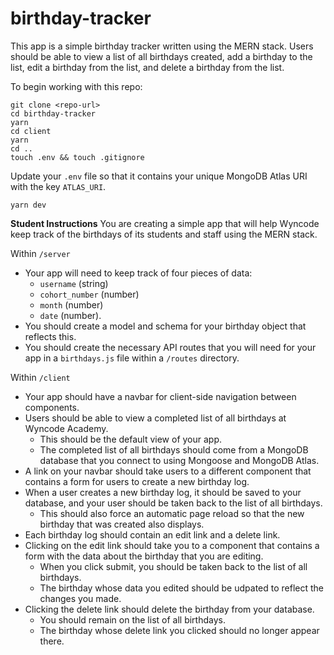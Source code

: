 # birthday-tracker

This app is a simple birthday tracker written using the MERN stack. Users should be able to view a list of all birthdays created, add a birthday to the list, edit a birthday from the list, and delete a birthday from the list. 

To begin working with this repo: 

```
git clone <repo-url> 
cd birthday-tracker
yarn 
cd client 
yarn 
cd .. 
touch .env && touch .gitignore
```

Update your `.env` file so that it contains your unique MongoDB Atlas URI with the key `ATLAS_URI`. 

``` 
yarn dev
```

**Student Instructions** 
You are creating a simple app that will help Wyncode keep track of the birthdays of its students and staff using the MERN stack.

Within `/server`
- Your app will need to keep track of four pieces of data: 
    - `username` (string)
    - `cohort_number` (number)
    - `month` (number)
    - `date` (number). 
- You should create a model and schema for your birthday object that reflects this. 
- You should create the necessary API routes that you will need for your app in a `birthdays.js` file within a `/routes` directory.

Within `/client`
- Your app should have a navbar for client-side navigation between components.
- Users should be able to view a completed list of all birthdays at Wyncode Academy. 
    - This should be the default view of your app. 
    - The completed list of all birthdays should come from a MongoDB database that you connect to using Mongoose and MongoDB Atlas.
- A link on your navbar should take users to a different component that contains a form for users to create a new birthday log. 
- When a user creates a new birthday log, it should be saved to your database, and your user should be taken back to the list of all birthdays.
    - This should also force an automatic page reload so that the new birthday that was created also displays. 
- Each birthday log should contain an edit link and a delete link. 
- Clicking on the edit link should take you to a component that contains a form with the data about the birthday that you are editing. 
    - When you click submit, you should be taken back to the list of all birthdays. 
    - The birthday whose data you edited should be udpated to reflect the changes you made. 
- Clicking the delete link should delete the birthday from your database. 
    - You should remain on the list of all birthdays. 
    - The birthday whose delete link you clicked should no longer appear there. 
